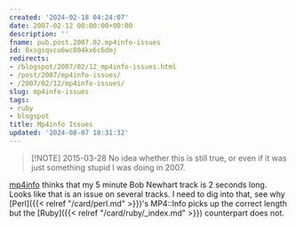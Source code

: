 ```yaml
---
created: '2024-02-18 04:24:07'
date: 2007-02-12 00:00:00+00:00
description: ''
fname: pub.post.2007.02.mp4info-issues
id: 8xsgsqvcu6wc804kx6c6dmj
redirects:
- /blogspot/2007/02/12_mp4info-issues.html
- /post/2007/mp4info-issues/
- /2007/02/12/mp4info-issues/
slug: mp4info-issues
tags:
- ruby
- blogspot
title: Mp4info Issues
updated: '2024-08-07 18:31:32'
---
```


> [!NOTE] 2015-03-28
> No idea whether this is still true, or even if it was just something stupid I was doing in 2007.

[mp4info](https://github.com/arbarlow/ruby-mp4info) thinks that my 5 minute Bob Newhart track is 2 seconds long. Looks like that is an issue on several tracks. I need to dig into that, see why [Perl]({{< relref "/card/perl.md" >}})'s MP4::Info picks up the correct length but the [Ruby]({{< relref "/card/ruby/_index.md" >}}) counterpart does not.